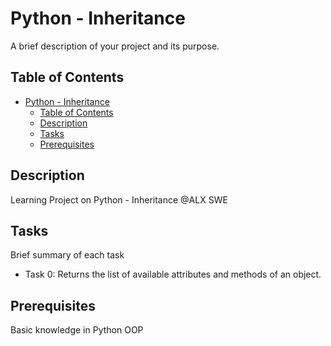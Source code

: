 # Python - Inheritance

A brief description of your project and its purpose.

## Table of Contents

- [Python - Inheritance](#project-name)
  - [Table of Contents](#table-of-contents)
  - [Description](#description)
  - [Tasks](#tasks)
  - [Prerequisites](#prerequisites)

## Description

Learning Project on Python - Inheritance @ALX SWE

## Tasks

Brief summary of each task
- Task 0: Returns the list of available attributes and methods of an object.


## Prerequisites

Basic knowledge in Python OOP
